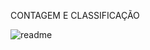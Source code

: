 CONTAGEM E CLASSIFICAÇÃO 


![readme](https://user-images.githubusercontent.com/89541042/135363863-90ba137f-e4a0-4114-a417-db43c5137052.png)
